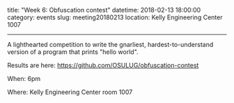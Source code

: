 title: "Week 6: Obfuscation contest"
datetime: 2018-02-13 18:00:00
category: events
slug: meeting20180213
location: Kelly Engineering Center 1007

---

A lighthearted competition to write the gnarliest, hardest-to-understand version
of a program that prints "hello world".

Results are here: <https://github.com/OSULUG/obfuscation-contest>

When: 6pm

Where: Kelly Engineering Center room 1007
